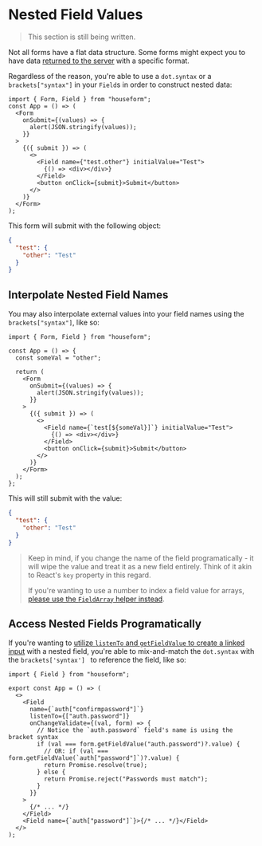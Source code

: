 # Nested Field Values

> This section is still being written.

<!-- `<Field name="test.other">` -->

Not all forms have a flat data structure. Some forms might expect you to have data [returned to the server](/guides/html-forms) with a specific format.

Regardless of the reason, you're able to use a `dot.syntax` or a `brackets["syntax"]` in your `Field`s in order to construct nested data:

```tsx
import { Form, Field } from "houseform";
const App = () => (
  <Form
    onSubmit={(values) => {
      alert(JSON.stringify(values));
    }}
  >
    {({ submit }) => (
      <>
        <Field name={"test.other"} initialValue="Test">
          {() => <div></div>}
        </Field>
        <button onClick={submit}>Submit</button>
      </>
    )}
  </Form>
);
```

This form will submit with the following object:

```json
{
  "test": {
    "other": "Test"
  }
}
```

## Interpolate Nested Field Names

You may also interpolate external values into your field names using the `brackets["syntax"]`, like so:

```tsx
import { Form, Field } from "houseform";

const App = () => {
  const someVal = "other";

  return (
    <Form
      onSubmit={(values) => {
        alert(JSON.stringify(values));
      }}
    >
      {({ submit }) => (
        <>
          <Field name={`test[${someVal}]`} initialValue="Test">
            {() => <div></div>}
          </Field>
          <button onClick={submit}>Submit</button>
        </>
      )}
    </Form>
  );
};
```

This will still submit with the value:

```json
{
  "test": {
    "other": "Test"
  }
}
```

> Keep in mind, if you change the name of the field programatically - it will wipe the value and treat it as a new field entirely. Think of it akin to React's `key` property in this regard.
>
> If you're wanting to use a number to index a field value for arrays, [please use the `FieldArray` helper instead](/guides/arrays).

## Access Nested Fields Programatically

If you're wanting to [utilize `listenTo` and `getFieldValue` to create a linked input](/guides/linked-fields) with a nested field, you're able to mix-and-match the `dot.syntax` with the `brackets['syntax'] ` to reference the field, like so:

```tsx
import { Field } from "houseform";

export const App = () => (
  <>
    <Field
      name={`auth["confirmpassword"]`}
      listenTo={["auth.password"]}
      onChangeValidate={(val, form) => {
        // Notice the `auth.password` field's name is using the bracket syntax
        if (val === form.getFieldValue("auth.password")?.value) {
          // OR: if (val === form.getFieldValue(`auth["password"]`)?.value) {
          return Promise.resolve(true);
        } else {
          return Promise.reject("Passwords must match");
        }
      }}
    >
      {/* ... */}
    </Field>
    <Field name={`auth["password"]`}>{/* ... */}</Field>
  </>
);
```
